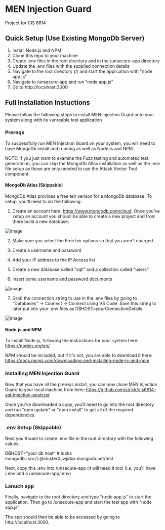 # MEN Injection Guard
Project for CIS 6614

## Quick Setup (Use Existing MongoDb Server)
1) Install Node.js and NPM
2) Clone this repo to your machine
3) Create .env files in the root directory and in the /unsecure-app directory
4) Update the .env files with the supplied connection details
5) Navigate to the root directory (/) and start the application with "node app.js"
6) Navigate to /unsecure-app and run "node app.js"
4) Go to http://localhost:3000

## Full Installation Instuctions
Please follow the following steps to install MEN Injection Guard onto your system along with its vunreable test application

### Prereqs

To successfully run MEN Injection Guard on your system, you will need to have MongoDb install and running as well as Node.js and NPM.

NOTE:  If you just want to examine the Fuzz testing and automated test generateion, you can skip the MongoDb Atlas installation as well as the .env file setup as those are only needed to use the Attack Vector Tool component.

#### MongoDb Atlas  (Skippable)

MongoDb Atlas provides a free teir verison for a MongoDb database.  To setup, you'll need to do the following:

1) Create an account here:  https://www.mongodb.com/cloud.  Once you've setup an account you shoudl be able to create a new project and from there build a new database:

![image](https://user-images.githubusercontent.com/1486739/204689441-bf2c572c-2a10-4e7b-b66e-618c2d7cceac.png)

2) Make sure you select the Free teir options so that you aren't charged.

3) Create a username and password

4) Add your IP address to the IP Access list

5) Create a new database called "sqli" and a collection called "users"

6) Insert some username and password documents

![image](https://user-images.githubusercontent.com/1486739/204690671-499c20a1-3092-438e-b447-2716cc76ea4f.png)

7) Grab the connection string to use in the .env files by going to "Databases" -> Connect -> Connect using VS Code.   Save this string to later put into your .env files as DBHOST=yourConnectionDetails

![image](https://user-images.githubusercontent.com/1486739/204696465-5fda3cad-bece-4bd4-a5b6-32059efa8254.png)

#### Node.js and NPM

To install Node.js, following the instructions for your system here:  https://nodejs.org/en/

NPM should be included, but if it's not, you are able to download it here:  https://docs.npmjs.com/downloading-and-installing-node-js-and-npm

### Installing MEN Injection Guard

Now that you have all the prereqs install, you can now clone MEN Injection Guard to your local machine from here:  https://github.com/strick/cis6614-sql-injection-analyzer

Once you've downloaded a copy, you'll need to go into the root directory and run "npm update" or "npm install" to get all of the required dependencies.

### .env Setup (Skippable)

Next you'll want to create .env file in the root directory with the following values:

DBHOST="your db host"  # looks mongodb+srv://<user>:<password>@cluster0.jwjidxx.mongodb.net/test

Next, copy this .env into /unsecure-app (it will need it too) (i.e. you'll have /.env and a /unsecure-app/.env)


### Lanuch app

Finally, navigate to the root directory and type "node app.js" to start the application.
Then go to /unsecure-app and start the test app with "node app.js"

The app should then be able to be accessed by going to http://localhost:3000.

